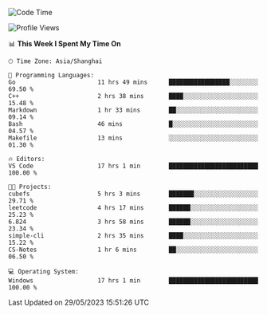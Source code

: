 <!--START_SECTION:waka-->
![Code Time](http://img.shields.io/badge/Code%20Time-952%20hrs%2041%20mins-blue)

![Profile Views](http://img.shields.io/badge/Profile%20Views-0-blue)

📊 **This Week I Spent My Time On** 

```text
🕑︎ Time Zone: Asia/Shanghai

💬 Programming Languages: 
Go                       11 hrs 49 mins      █████████████████░░░░░░░░   69.50 % 
C++                      2 hrs 38 mins       ████░░░░░░░░░░░░░░░░░░░░░   15.48 % 
Markdown                 1 hr 33 mins        ██░░░░░░░░░░░░░░░░░░░░░░░   09.14 % 
Bash                     46 mins             █░░░░░░░░░░░░░░░░░░░░░░░░   04.57 % 
Makefile                 13 mins             ░░░░░░░░░░░░░░░░░░░░░░░░░   01.30 % 

🔥 Editors: 
VS Code                  17 hrs 1 min        █████████████████████████   100.00 % 

🐱‍💻 Projects: 
cubefs                   5 hrs 3 mins        ███████░░░░░░░░░░░░░░░░░░   29.71 % 
leetcode                 4 hrs 17 mins       ██████░░░░░░░░░░░░░░░░░░░   25.23 % 
6.824                    3 hrs 58 mins       ██████░░░░░░░░░░░░░░░░░░░   23.34 % 
simple-cli               2 hrs 35 mins       ████░░░░░░░░░░░░░░░░░░░░░   15.22 % 
CS-Notes                 1 hr 6 mins         ██░░░░░░░░░░░░░░░░░░░░░░░   06.50 % 

💻 Operating System: 
Windows                  17 hrs 1 min        █████████████████████████   100.00 % 
```


 Last Updated on 29/05/2023 15:51:26 UTC
<!--END_SECTION:waka-->